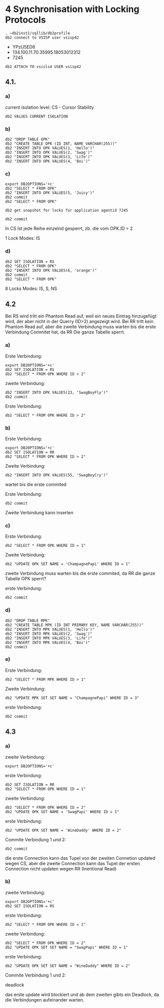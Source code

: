 4 Synchronisation with Locking Protocols
========================================

~~~~~~~~~~~~~~~~~~~~~~~~~~~~~~~~~~~~~~~~~~~~~~~~~~~~~~~~~~~~~~~~~~~~~~~~~~~~~~~~
. ~db2inst1/sqllib/db2profile
db2 connect to VSISP user vsisp42
~~~~~~~~~~~~~~~~~~~~~~~~~~~~~~~~~~~~~~~~~~~~~~~~~~~~~~~~~~~~~~~~~~~~~~~~~~~~~~~~

-   YPzU5ED6
- 134.100.11.70.35995.18053012312
- 7245

```
db2 ATTACH TO vsisls4 USER vsisp42
```

4.1.
----

### a)

current isolation level: CS - Cursor Stability

~~~~~~~~~~~~~~~~~~~~~~~~~~~~~~~~~~~~~~~~~~~~~~~~~~~~~~~~~~~~~~~~~~~~~~~~~~~~~~~~
db2 VALUES CURRENT ISOLATION
~~~~~~~~~~~~~~~~~~~~~~~~~~~~~~~~~~~~~~~~~~~~~~~~~~~~~~~~~~~~~~~~~~~~~~~~~~~~~~~~

### b)

~~~~~~~~~~~~~~~~~~~~~~~~~~~~~~~~~~~~~~~~~~~~~~~~~~~~~~~~~~~~~~~~~~~~~~~~~~~~~~~~
db2 "DROP TABLE OPK"
db2 "CREATE TABLE OPK (ID INT, NAME VARCHAR(255))"
db2 "INSERT INTO OPK VALUES(1, 'Hello')"
db2 "INSERT INTO OPK VALUES(2, 'Swag')"
db2 "INSERT INTO OPK VALUES(3, 'Life')"
db2 "INSERT INTO OPK VALUES(4, 'Boi')"
~~~~~~~~~~~~~~~~~~~~~~~~~~~~~~~~~~~~~~~~~~~~~~~~~~~~~~~~~~~~~~~~~~~~~~~~~~~~~~~~

### c)

~~~~~~~~~~~~~~~~~~~~~~~~~~~~~~~~~~~~~~~~~~~~~~~~~~~~~~~~~~~~~~~~~~~~~~~~~~~~~~~~
export DB2OPTIONS='+c'
db2 "SELECT * FROM OPK"
db2 "INSERT INTO OPK VALUES(5, 'Juicy')"
db2 commit
db2 "SELECT * FROM OPK"

db2 get snapshot for locks for application agentid 7245
 
db2 commit
~~~~~~~~~~~~~~~~~~~~~~~~~~~~~~~~~~~~~~~~~~~~~~~~~~~~~~~~~~~~~~~~~~~~~~~~~~~~~~~~

In CS Ist jede Reihe einzelnd gesperrt, zb. die vom OPK.ID = 2

1 Lock
Modes: IS

### d)

~~~~~~~~~~~~~~~~~~~~~~~~~~~~~~~~~~~~~~~~~~~~~~~~~~~~~~~~~~~~~~~~~~~~~~~~~~~~~~~~
db2 SET ISOLATION = RS
db2 "SELECT * FROM OPK"
db2 "INSERT INTO OPK VALUES(6, 'orange')"
db2 commit
db2 "SELECT * FROM OPK"
~~~~~~~~~~~~~~~~~~~~~~~~~~~~~~~~~~~~~~~~~~~~~~~~~~~~~~~~~~~~~~~~~~~~~~~~~~~~~~~~

8 Locks
Modes: IS, S, NS

4.2
---

Bei RS wird tritt ein Phantom Read auf, weil ein neues Eintrag hinzugefügt wird,
der aber nicht in der Querry (ID\>2) angezeigt wird. Bei RR tritt kein Phantom
Read auf, aber die zweite Verbindung muss warten bis die erste Verbindung
Commitet hat, da RR Die ganze Tabelle sperrt.

### a)

Erste Verbindung:

~~~~~~~~~~~~~~~~~~~~~~~~~~~~~~~~~~~~~~~~~~~~~~~~~~~~~~~~~~~~~~~~~~~~~~~~~~~~~~~~
export DB20PTIONS='+c'
db2 SET ISOLATION = RS
db2 "SELECT * FROM OPK WHERE ID > 2"
~~~~~~~~~~~~~~~~~~~~~~~~~~~~~~~~~~~~~~~~~~~~~~~~~~~~~~~~~~~~~~~~~~~~~~~~~~~~~~~~

zweite Verbindung:

~~~~~~~~~~~~~~~~~~~~~~~~~~~~~~~~~~~~~~~~~~~~~~~~~~~~~~~~~~~~~~~~~~~~~~~~~~~~~~~~
db2 "INSERT INTO OPK VALUES(23, 'SwagBoyFly')"
db2 commit
~~~~~~~~~~~~~~~~~~~~~~~~~~~~~~~~~~~~~~~~~~~~~~~~~~~~~~~~~~~~~~~~~~~~~~~~~~~~~~~~

Erste Verbindung:

~~~~~~~~~~~~~~~~~~~~~~~~~~~~~~~~~~~~~~~~~~~~~~~~~~~~~~~~~~~~~~~~~~~~~~~~~~~~~~~~
db2 "SELECT * FROM OPK WHERE ID > 2"
~~~~~~~~~~~~~~~~~~~~~~~~~~~~~~~~~~~~~~~~~~~~~~~~~~~~~~~~~~~~~~~~~~~~~~~~~~~~~~~~

### b)

Erste Verbindung:

~~~~~~~~~~~~~~~~~~~~~~~~~~~~~~~~~~~~~~~~~~~~~~~~~~~~~~~~~~~~~~~~~~~~~~~~~~~~~~~~
export DB20PTIONS='+c'
db2 SET ISOLATION = RR
db2 "SELECT * FROM OPK WHERE ID > 2"
~~~~~~~~~~~~~~~~~~~~~~~~~~~~~~~~~~~~~~~~~~~~~~~~~~~~~~~~~~~~~~~~~~~~~~~~~~~~~~~~

Zweite Verbindung:

~~~~~~~~~~~~~~~~~~~~~~~~~~~~~~~~~~~~~~~~~~~~~~~~~~~~~~~~~~~~~~~~~~~~~~~~~~~~~~~~
db2 "INSERT INTO OPK VALUES(55, 'SwagBoyCry')"
~~~~~~~~~~~~~~~~~~~~~~~~~~~~~~~~~~~~~~~~~~~~~~~~~~~~~~~~~~~~~~~~~~~~~~~~~~~~~~~~

wartet bis die erste commited

Erste Verbindung:

~~~~~~~~~~~~~~~~~~~~~~~~~~~~~~~~~~~~~~~~~~~~~~~~~~~~~~~~~~~~~~~~~~~~~~~~~~~~~~~~
db2 commit
~~~~~~~~~~~~~~~~~~~~~~~~~~~~~~~~~~~~~~~~~~~~~~~~~~~~~~~~~~~~~~~~~~~~~~~~~~~~~~~~

Zweite Verbindung kann inserten

### c)

Erste Verbindung:

~~~~~~~~~~~~~~~~~~~~~~~~~~~~~~~~~~~~~~~~~~~~~~~~~~~~~~~~~~~~~~~~~~~~~~~~~~~~~~~~
db2 "SELECT * FROM OPK WHERE ID = 1"
~~~~~~~~~~~~~~~~~~~~~~~~~~~~~~~~~~~~~~~~~~~~~~~~~~~~~~~~~~~~~~~~~~~~~~~~~~~~~~~~

Zweite Verbindung:

~~~~~~~~~~~~~~~~~~~~~~~~~~~~~~~~~~~~~~~~~~~~~~~~~~~~~~~~~~~~~~~~~~~~~~~~~~~~~~~~
db2 "UPDATE OPK SET NAME = 'ChampagnePapi' WHERE ID = 1"
~~~~~~~~~~~~~~~~~~~~~~~~~~~~~~~~~~~~~~~~~~~~~~~~~~~~~~~~~~~~~~~~~~~~~~~~~~~~~~~~

zweite Verbindung muss warten bis die erste commited, da RR die ganze Tabelle
OPK sperrt?

erste Verbindung:

~~~~~~~~~~~~~~~~~~~~~~~~~~~~~~~~~~~~~~~~~~~~~~~~~~~~~~~~~~~~~~~~~~~~~~~~~~~~~~~~
db2 commit
~~~~~~~~~~~~~~~~~~~~~~~~~~~~~~~~~~~~~~~~~~~~~~~~~~~~~~~~~~~~~~~~~~~~~~~~~~~~~~~~

### d)

~~~~~~~~~~~~~~~~~~~~~~~~~~~~~~~~~~~~~~~~~~~~~~~~~~~~~~~~~~~~~~~~~~~~~~~~~~~~~~~~
db2 "DROP TABLE MPK"
db2 "CREATE TABLE MPK (ID INT PRIMARY KEY, NAME VARCHAR(255))"
db2 "INSERT INTO MPK VALUES(1, 'Hello')"
db2 "INSERT INTO MPK VALUES(2, 'Swag')"
db2 "INSERT INTO MPK VALUES(3, 'Life')"
db2 "INSERT INTO MPK VALUES(4, 'Boi')"
db2 commit
~~~~~~~~~~~~~~~~~~~~~~~~~~~~~~~~~~~~~~~~~~~~~~~~~~~~~~~~~~~~~~~~~~~~~~~~~~~~~~~~

### e)

Erste Verbindung:

~~~~~~~~~~~~~~~~~~~~~~~~~~~~~~~~~~~~~~~~~~~~~~~~~~~~~~~~~~~~~~~~~~~~~~~~~~~~~~~~
db2 "SELECT * FROM MPK WHERE ID > 1"
~~~~~~~~~~~~~~~~~~~~~~~~~~~~~~~~~~~~~~~~~~~~~~~~~~~~~~~~~~~~~~~~~~~~~~~~~~~~~~~~

Zweite Verbindung:

~~~~~~~~~~~~~~~~~~~~~~~~~~~~~~~~~~~~~~~~~~~~~~~~~~~~~~~~~~~~~~~~~~~~~~~~~~~~~~~~
db2 "UPDATE MPK SET SET NAME = "ChampagnePapi" WHERE ID = 3"
~~~~~~~~~~~~~~~~~~~~~~~~~~~~~~~~~~~~~~~~~~~~~~~~~~~~~~~~~~~~~~~~~~~~~~~~~~~~~~~~

erste Verbindung:

~~~~~~~~~~~~~~~~~~~~~~~~~~~~~~~~~~~~~~~~~~~~~~~~~~~~~~~~~~~~~~~~~~~~~~~~~~~~~~~~
db2 commit
~~~~~~~~~~~~~~~~~~~~~~~~~~~~~~~~~~~~~~~~~~~~~~~~~~~~~~~~~~~~~~~~~~~~~~~~~~~~~~~~

4.3
---

### a)

zweite Verbindung:

~~~~~~~~~~~~~~~~~~~~~~~~~~~~~~~~~~~~~~~~~~~~~~~~~~~~~~~~~~~~~~~~~~~~~~~~~~~~~~~~
export DB2OPTIONS='+c'
~~~~~~~~~~~~~~~~~~~~~~~~~~~~~~~~~~~~~~~~~~~~~~~~~~~~~~~~~~~~~~~~~~~~~~~~~~~~~~~~

erste Verbindung:

~~~~~~~~~~~~~~~~~~~~~~~~~~~~~~~~~~~~~~~~~~~~~~~~~~~~~~~~~~~~~~~~~~~~~~~~~~~~~~~~
db2 SET ISOLATION = RR
db2 "SELECT * FROM OPK WHERE ID = 1"
~~~~~~~~~~~~~~~~~~~~~~~~~~~~~~~~~~~~~~~~~~~~~~~~~~~~~~~~~~~~~~~~~~~~~~~~~~~~~~~~

zweite Verbindung:

~~~~~~~~~~~~~~~~~~~~~~~~~~~~~~~~~~~~~~~~~~~~~~~~~~~~~~~~~~~~~~~~~~~~~~~~~~~~~~~~
db2 "SELECT * FROM OPK WHERE ID = 2"
db2 "UPDATE OPK SET NAME = 'SwagPapi' WHERE ID = 1"
~~~~~~~~~~~~~~~~~~~~~~~~~~~~~~~~~~~~~~~~~~~~~~~~~~~~~~~~~~~~~~~~~~~~~~~~~~~~~~~~

erste Verbindung:

~~~~~~~~~~~~~~~~~~~~~~~~~~~~~~~~~~~~~~~~~~~~~~~~~~~~~~~~~~~~~~~~~~~~~~~~~~~~~~~~
db2 "UPDATE OPK SET NAME = 'WineDaddy' WHERE ID = 2"
~~~~~~~~~~~~~~~~~~~~~~~~~~~~~~~~~~~~~~~~~~~~~~~~~~~~~~~~~~~~~~~~~~~~~~~~~~~~~~~~

Commite Verbindung 1 und 2:

~~~~~~~~~~~~~~~~~~~~~~~~~~~~~~~~~~~~~~~~~~~~~~~~~~~~~~~~~~~~~~~~~~~~~~~~~~~~~~~~
db2 commit
~~~~~~~~~~~~~~~~~~~~~~~~~~~~~~~~~~~~~~~~~~~~~~~~~~~~~~~~~~~~~~~~~~~~~~~~~~~~~~~~

die erste Connection kann das Tupel von der zweiten Connetion updated wegen CS,
aber die zweite Connection kann das Tupel der ersten Connection nicht updaten
wegen RR (Inentional Read)

### b)

zweite Verbindung:

~~~~~~~~~~~~~~~~~~~~~~~~~~~~~~~~~~~~~~~~~~~~~~~~~~~~~~~~~~~~~~~~~~~~~~~~~~~~~~~~
export DB2OPTIONS='+c'
db2 SET ISOLATION = RS
~~~~~~~~~~~~~~~~~~~~~~~~~~~~~~~~~~~~~~~~~~~~~~~~~~~~~~~~~~~~~~~~~~~~~~~~~~~~~~~~

erste Verbindung:

~~~~~~~~~~~~~~~~~~~~~~~~~~~~~~~~~~~~~~~~~~~~~~~~~~~~~~~~~~~~~~~~~~~~~~~~~~~~~~~~
db2 "SELECT * FROM OPK WHERE ID = 1"
~~~~~~~~~~~~~~~~~~~~~~~~~~~~~~~~~~~~~~~~~~~~~~~~~~~~~~~~~~~~~~~~~~~~~~~~~~~~~~~~

zweite Verbindung:

~~~~~~~~~~~~~~~~~~~~~~~~~~~~~~~~~~~~~~~~~~~~~~~~~~~~~~~~~~~~~~~~~~~~~~~~~~~~~~~~
db2 "SELECT * FROM OPK WHERE ID = 2"
db2 "UPDATE OPK SET SET NAME = "SwagPapi" WHERE ID = 1"
~~~~~~~~~~~~~~~~~~~~~~~~~~~~~~~~~~~~~~~~~~~~~~~~~~~~~~~~~~~~~~~~~~~~~~~~~~~~~~~~

erste Verbindung:

~~~~~~~~~~~~~~~~~~~~~~~~~~~~~~~~~~~~~~~~~~~~~~~~~~~~~~~~~~~~~~~~~~~~~~~~~~~~~~~~
db2 "UPDATE OPK SET SET NAME = "WineDaddy" WHERE ID = 2"
~~~~~~~~~~~~~~~~~~~~~~~~~~~~~~~~~~~~~~~~~~~~~~~~~~~~~~~~~~~~~~~~~~~~~~~~~~~~~~~~

Commite Verbindung 1 und 2:

deadlock

das erste update wird blockiert und ab dem zweiten gibts ein Deadlock, da die
Verbindungen aufeinander warten.
